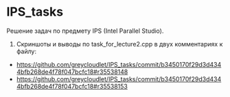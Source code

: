 # IPS_tasks
Решение задач по предмету IPS (Intel Parallel Studio).

1. Скриншоты и выводы по task_for_lecture2.cpp в двух комментариях к файлу:
- https://github.com/greycloudlet/IPS_tasks/commit/b3450170f29d3d4344bfb268de4f78f047bcfc18#r35538148
- https://github.com/greycloudlet/IPS_tasks/commit/b3450170f29d3d4344bfb268de4f78f047bcfc18#r35538153
